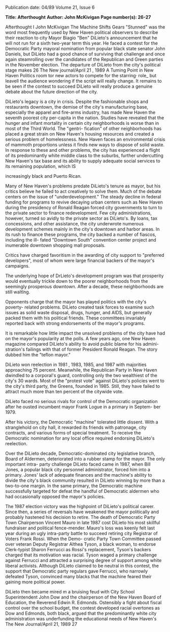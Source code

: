 Publication date: 04/89
Volume 21, Issue 6

**Title: Afterthought**
**Author: John McKivigan**
**Page number(s): 26-27**

Afterthought I John McKivigan 
The Machine Shifts Gears 
"Stunned" was 
the word most 
frequently used by 
New Haven 
political observers to describe their 
reaction to city Mayor Biagio "Ben" 
DiLieto's announcement that he will 
not run for a sixth two-year term this 
year. He faced a contest for the 
Democratic Party mayoral nomination 
from popular black state senator John 
Daniels, but DiLieto had a good 
chance of surviving that challenge and 
once again steamrolling over the 
candidates of the Republican and 
Green parties 
in the 
November 
election. The departure of DiLieto 
from the city's political stage makes 
26 The New journal/April 21 , 1989 
A Tuming Point 
in New Haven Politics 
room tor new actors to compete for the 
starring· role_ but Ieavell the audience 
wondering if the script will really 
change. It remains to be seen if the 
contest to succeed DiLieto will really 
produce a genuine debate about the 
future direction of the city. 

DiLieto's legacy is a city in crisis. 
Despite the fashionable shops and 
restaurants downtown, the demise of 
the city's manufacturing base, 
especially the apparel and fire-arms 
industry, has made New Haven the 
seventh poorest city per-capita in the 
nation. Studies have revealed that the 
hunger and infant mortality in certain 
city neighborhoods is worse than in 
most of the Third World. The "gentri-
fication" of other neighborhoods has 
placed a great strain on New Haven's 
housing resources and created a 
serious problem of homelessness. New 
Haven faces an environmental crisis of 
mammoth proportions unless it finds 
new ways to dispose of solid waste. In 
response to these and other problems, 
the city has experienced a flight of its 
predominantly white middle class to 
the suburbs, further undercutting New 
Haven's tax base and its ability to 
supply adequate social services to its 
remaining population, which 
IS 

increasingly black and Puerto Rican. 

Many of New Haven's problems 
predate DiLieto's tenure as mayor, but 
his critics believe he failed to act 
creatively to solve them. Much of the 
debate centers on the 
issue of 
"underdevelopment." The steady 
decline in federal funding for programs 
to revive decaying urban centers such 
as New Haven during the presidency 
of Ronald Reagan 
forced city 
governments to turn to the private 
sector to finance redevelopment. Few 
city administrations, however, turned 
so avidly to the private sector as 
DiLieto's. By loans, tax concessions, 
and other assistance, 
the city 
underwrote numerous development 
schemes mainly in the city's downtown 
and harbor areas. In its rush to finance 
these programs, the city backed a 
number of fiascos, including the ill-
fated "Downtown South" convention 
center project and inumerable 
downtown shopping mall proposals. 

Critics have charged favoritism in the 
awarding of city support to "preferred 
developers", most of whom were large 
financial 
backers of the mayor's 
campaigns. 

The underlying hope of DrLieto's 
development 
program 
was that 
prosperity would eventually trickle 
down to the poorer neighborhoods 
from the seemingly prosperous 
downtown. After a 
decade, these 
neighborhoods are still waltlng. 

Opponents charge that the mayor has 
played politics with the city's poverty-
related problems. DiLieto created task 
forces to examine such issues as solid 
waste disposal, drugs, hunger, and 
AIDS, but generally packed them with 
his political friends. These committees 
invariably reported back with strong 
endorsements of the mayor's 
programs. 

It is remarkable how little impact the 
unsolved problems of the city have had 
on the mayor's popularity at the polls. 
A few years ago, one New Haven 
magazine compared DiLieto's ability 
to avoid public blame for his admini-
stration's failings with that of former 
President Ronald Reagan. The story 
dubbed him the "teflon mayor." 

DiLieto won reelection in 1981 , 
1983, 1985, and 1987 with majorities 
approaching 75 percent. Meanwhile, 
the Republican Party in New Haven 
dwindled 
to 
a 
corporal's guard, 
controlling only the two wealthiest of 
the city's 30 wards. Most of the "protest 
vote" against DiLieto's policies went to 
the city's third party, the Greens, 
founded in 1985. Still, they have failed 
to attract much more than ten percent 
of the citywide vote. 

DiLieto faced no serious rivals for 
control of the Democratic organization 
after he ousted incumbent mayor 
Frank Logue in a primary in Septem-
ber 1979. 

After his victory, 
the 
Democratic "machine" tolerated little 
dissent. With a stranglehold on city 
hall, it rewarded its friends with 
patronage, city contracts, and various 
forms of special treatment. To receive 
the Democratic nomination for any 
local office required endorsing 
DiLieto's reelection. 

Over the DiLieto decade, 
Democratic-dominated city legislative 
branch, 
Board of Aldermen, 
deteriorated into a rubber stamp for 
the mayor. The only important intra-
party challenge DiLieto faced came in 
1987, when Bill Jones, a popular black 
city personnel administrator, forced 
him into a primary. Jones' lack of 
adequate finances and the machine's 
ability to divide the city's black 
community resulted in DiLieto 
winning by more than a two-to-one 
margin. In the same primary, the 
Democratic machine successfully 
targeted for defeat the handful of 
Democratic aldermen who had 
occasionally opposed the mayor's 
policies. 

The 1987 election victory was the 
highpoint of DiLieto's political career. 
Since then, a series of reversals have 
weakened the mayor politically and 
probably hastened his decision to 
retire. The death of Democratic Party 
Town Chairperson Vincent Mauro in 
late 1987 cost DiLieto his most skillful 
fundraiser and political fence-mender. 
Mauro's loss was keenly felt last year 
during an ugly intra-party battle to 
succeed retiring city Registrar of 
Voters Frank Rossi. When the Demo-
cratic Party Town Committee passed 
over veteran Deputy Registrar Althea 
Tyson, a black woman, to endorse 
Clerk-typist Sharon Ferrucci as Rossi's 
replacement, Tyson's backers charged 
that its motivation was racial. Tyson 
waged a primary challenge against 
Ferrucci and attracted a surprising 
degree of support among white liberal 
activists. Although DiLieto claimed to 
be neutral in this contest, the support 
that Democratic party regulars gave 
Ferrucci, who narrowly defeated 
Tyson, convinced many blacks that the 
machine feared their gaining more 
political power. 

DiLieto then became mired m a 
bruising feud 
with City School 
Superintendent John Dow and the 
chairperson of the New Haven Board 
of Education, the Reverend Edwin R. 
Edmonds. Ostensibly a fight about 
fiscal control over the school budget, 
the contest developed racial overtones 
as Dow and Edmonds, both black, 
argued that the predominantly white 
city administration was underfunding 
the educational needs of New Haven's 
The New Journal/April 21, 1989 27